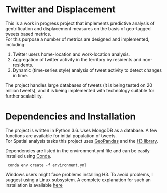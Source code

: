 # Twitter and Displacement

This is a work in progress project that implements predictive analysis of gentrification and displacement measures on the basis of geo-tagged tweets based metrics.  
For this purpose a number of metrics are designed and implemented, including:
1. Twitter users home-location and work-location analysis.
2. Aggregation of twitter activity in the territory by residents and non-residents.
3. Dynamic (time-series style) analysis of tweet activity to detect changes in time.
 
The project handles large databases of tweets (it is being tested on 20 million tweets), and it is being implemented with technology suitable for further scalability.


# Dependencies and Installation

The project is written in Python 3.6.
Uses MongoDB as a database. A few functions are available for initial population of tweets.  
For Spatial analysis tasks this project uses [GeoPandas](https://geopandas.org/) and the [H3 library](https://github.com/uber/h3).

Dependencies are listed in the environment.yml file and can be easily installed using [Conda](https://docs.conda.io/en/latest/miniconda.html).

```
 conda env create -f environment.yml
 ```

Windows users might face problems installing H3. To avoid problems, I suggest using a Linux subsystem. 
A complete explanation for such an installation is available [here](https://ricardopasquini.com/installing-h3-on-windows-10/) 

